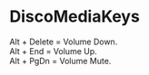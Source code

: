 ﻿# DiscoMediaKeys
Alt + Delete = Volume Down.<br>
Alt + End = Volume Up.<br>
Alt + PgDn = Volume Mute.
